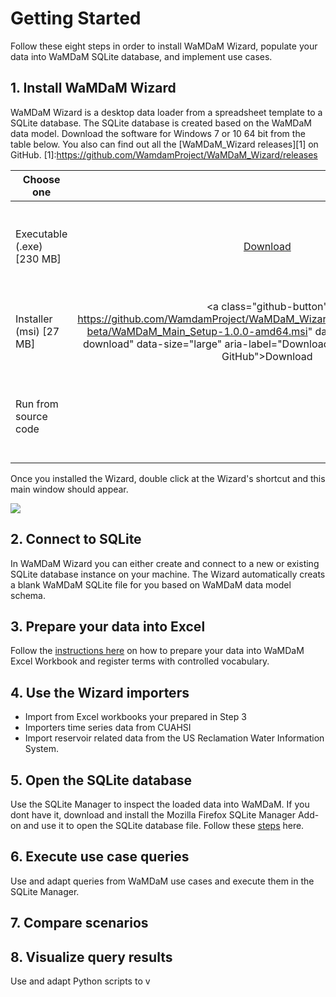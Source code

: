 # Getting Started  

Follow these eight steps in order to install WaMDaM Wizard, populate your data into WaMDaM SQLite database, and implement use cases. 

## 1. Install WaMDaM Wizard 
WaMDaM Wizard is a desktop data loader from a spreadsheet template to a SQLite database. The SQLite database is created based on the WaMDaM data model. 
Download the software for Windows 7 or 10 64 bit from the table below. You also can find out all the [WaMDaM_Wizard releases][1] on GitHub.
[1]:https://github.com/WamdamProject/WaMDaM_Wizard/releases

<!-- Place this tag in your head or just before your close body tag. -->
<script async defer src="https://buttons.github.io/buttons.js"></script>


|Choose one|  <i class="fa fa-windows fa-3x" style="color: black"></i>        |Note |
|---| :---------------: |:------------- |
|Executable (.exe) [230 MB]  |<a class="github-button" href="https://github.com/WamdamProject/WaMDaM_Wizard/releases/download/v0.2-beta/wamdam.exe" data-icon="octicon-cloud-download" data-size="large" aria-label="Download ntkme/github-buttons on GitHub">Download</a>| Good option if you don't have Admin access to install it|
|Installer (msi) [27 MB]   | <a class="github-button" https://github.com/WamdamProject/WaMDaM_Wizard/releases/download/v0.2-beta/WaMDaM_Main_Setup-1.0.0-amd64.msi" data-icon="octicon-cloud-download" data-size="large" aria-label="Download ntkme/github-buttons on GitHub">Download</a> |Lighter to donwload and probably faster to run   |
|Run from source code|<a href="https://github.com/WamdamProject/WaMDaM_Wizard"><i class="fa fa-github fa-3x"></i></a>|Good option to debug potential issues and improve it|


Once you installed the Wizard, double click at the Wizard's shortcut and this main window should appear.  

![](/images/Wizard.PNG)

## 2. Connect to SQLite
In WaMDaM Wizard you can either create and connect to a new or existing SQLite database instance on your machine. The Wizard automatically creats a blank WaMDaM SQLite file for you based on WaMDaM data model schema.   

## 3. Prepare your data into Excel
Follow the [instructions here][2] on how to prepare your data into WaMDaM Excel Workbook and register terms with controlled vocabulary. 

[2]: http://docs.wamdam.org/Getting_started/PrepareData/


## 4. Use the Wizard importers 
* Import from Excel workbooks your prepared in Step 3
* Importers time series data from CUAHSI
* Import reservoir related data from the US Reclamation Water Information System. 


## 5. Open the SQLite database
Use the SQLite Manager to inspect the loaded data into WaMDaM. If you dont have it, download and install the Mozilla Firefox SQLite Manager Add-on and use it to open the SQLite database file. 
Follow these [steps][3] here.    

[3]:http://docs.wamdam.org/UseCases/Download/


## 6. Execute use case queries
Use and adapt queries from WaMDaM use cases and execute them in the SQLite Manager. 


## 7. Compare scenarios 


## 8. Visualize query results   
Use and adapt Python scripts to v
